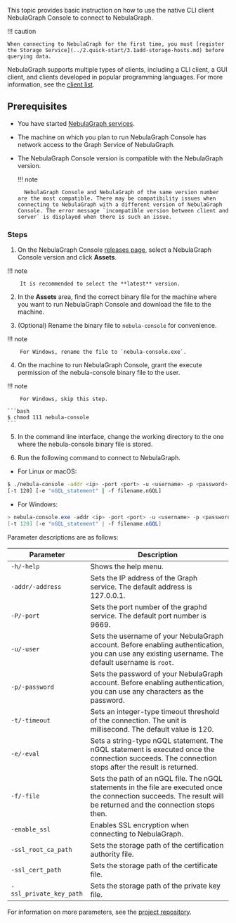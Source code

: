This topic provides basic instruction on how to use the native CLI client NebulaGraph Console to connect to NebulaGraph.

!!! caution

    When connecting to NebulaGraph for the first time, you must [register the Storage Service](../2.quick-start/3.1add-storage-hosts.md) before querying data.

NebulaGraph supports multiple types of clients, including a CLI client, a GUI client, and clients developed in popular programming languages. For more information, see the [client list](../14.client/1.nebula-client.md).

## Prerequisites

* You have started [NebulaGraph services](https://ent-docs.nebula-graph.io/{{nebula.release}}/4.deployment-and-installation/manage-service/).<!--Use the external link here because this file is a source for reuse and using internal links creates errors.-->

* The machine on which you plan to run NebulaGraph Console has network access to the Graph Service of NebulaGraph.

* The NebulaGraph Console version is compatible with the NebulaGraph version.

  !!! note
  
        NebulaGraph Console and NebulaGraph of the same version number are the most compatible. There may be compatibility issues when connecting to NebulaGraph with a different version of NebulaGraph Console. The error message `incompatible version between client and server` is displayed when there is such an issue.

### Steps

1. On the NebulaGraph Console [releases page](https://github.com/vesoft-inc/nebula-console/releases "the nebula-console Releases page"), select a NebulaGraph Console version and click **Assets**.

  !!! note

        It is recommended to select the **latest** version.

2. In the **Assets** area, find the correct binary file for the machine where you want to run NebulaGraph Console and download the file to the machine.

3. (Optional) Rename the binary file to `nebula-console` for convenience.

  !!! note

        For Windows, rename the file to `nebula-console.exe`.

4. On the machine to run NebulaGraph Console, grant the execute permission of the nebula-console binary file to the user.

  !!! note

        For Windows, skip this step.

    ```bash
    $ chmod 111 nebula-console
    ```

5. In the command line interface, change the working directory to the one where the nebula-console binary file is stored.

6. Run the following command to connect to NebulaGraph.

  * For Linux or macOS:

  ```bash
  $ ./nebula-console -addr <ip> -port <port> -u <username> -p <password>
  [-t 120] [-e "nGQL_statement" | -f filename.nGQL]
  ```

  * For Windows:

  ```powershell
  > nebula-console.exe -addr <ip> -port <port> -u <username> -p <password>
  [-t 120] [-e "nGQL_statement" | -f filename.nGQL]
  ```

  Parameter descriptions are as follows:
  
  | Parameter | Description |
  | - | - |
  | `-h/-help` | Shows the help menu. |
  | `-addr/-address` | Sets the IP address of the Graph service. The default address is 127.0.0.1. <!--If NebulaGraph is deployed on [NebulaGraph Cloud](https://ent-docs.nebula-graph.io/2.6.2/nebula-cloud/1.what-is-cloud/), you need to create a Private Link and set the IP address of the Private Endpoint as the parameter value.--> |
  | `-P/-port` | Sets the port number of the graphd service. The default port number is 9669. |
  | `-u/-user` | Sets the username of your NebulaGraph account. Before enabling authentication, you can use any existing username. The default username is `root`. |
  | `-p/-password` | Sets the password of your NebulaGraph account. Before enabling authentication, you can use any characters as the password. |
  | `-t/-timeout`  | Sets an integer-type timeout threshold of the connection. The unit is millisecond. The default value is 120. |
  | `-e/-eval` | Sets a string-type nGQL statement. The nGQL statement is executed once the connection succeeds. The connection stops after the result is returned. |
  | `-f/-file` | Sets the path of an nGQL file. The nGQL statements in the file are executed once the connection succeeds. The result will be returned and the connection stops then. |
  | `-enable_ssl` | Enables SSL encryption when connecting to NebulaGraph. |
  | `-ssl_root_ca_path` | Sets the storage path of the certification authority file. |
  | `-ssl_cert_path` | Sets the storage path of the certificate file. |
  | `-ssl_private_key_path` | Sets the storage path of the private key file. |

  For information on more parameters, see the [project repository](https://github.com/vesoft-inc/nebula-console/tree/{{console.branch}}).
